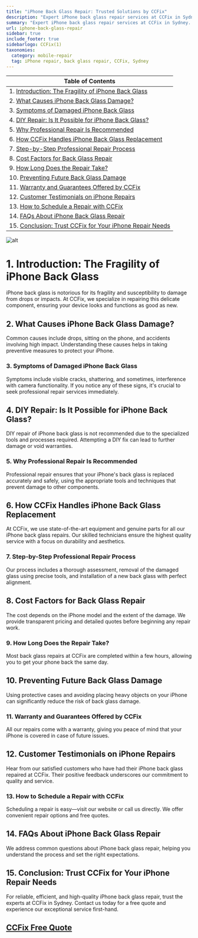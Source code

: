 ```yaml
---
title: "iPhone Back Glass Repair: Trusted Solutions by CCFix"
description: "Expert iPhone back glass repair services at CCFix in Sydney. Learn about our process, costs, and how to prevent future damage. Get a free quote today!"
summary: "Expert iPhone back glass repair services at CCFix in Sydney. Discover our process, costs, and tips to prevent future damage. Get a free quote today!"
url: iphone-back-glass-repair
sidebar: true
include_footer: true
sidebarlogo: CCFix(1)
taxonomies:
  category: mobile-repair
  tag: iPhone repair, back glass repair, CCFix, Sydney
---
```


| **Table of Contents**                                             |
|-------------------------------------------------------------------|
| 1. [Introduction: The Fragility of iPhone Back Glass](#1-introduction-the-fragility-of-iphone-back-glass) |
| 2. [What Causes iPhone Back Glass Damage?](#2-what-causes-iphone-back-glass-damage) |
| 3. [Symptoms of Damaged iPhone Back Glass](#3-symptoms-of-damaged-iphone-back-glass) |
| 4. [DIY Repair: Is It Possible for iPhone Back Glass?](#4-diy-repair-is-it-possible-for-iphone-back-glass) |
| 5. [Why Professional Repair Is Recommended](#5-why-professional-repair-is-recommended) |
| 6. [How CCFix Handles iPhone Back Glass Replacement](#6-how-ccfix-handles-iphone-back-glass-replacement) |
| 7. [Step-by-Step Professional Repair Process](#7-step-by-step-professional-repair-process) |
| 8. [Cost Factors for Back Glass Repair](#8-cost-factors-for-back-glass-repair) |
| 9. [How Long Does the Repair Take?](#9-how-long-does-the-repair-take) |
| 10. [Preventing Future Back Glass Damage](#10-preventing-future-back-glass-damage) |
| 11. [Warranty and Guarantees Offered by CCFix](#11-warranty-and-guarantees-offered-by-ccfix) |
| 12. [Customer Testimonials on iPhone Repairs](#12-customer-testimonials-on-iphone-repairs) |
| 13. [How to Schedule a Repair with CCFix](#13-how-to-schedule-a-repair-with-ccfix) |
| 14. [FAQs About iPhone Back Glass Repair](#14-faqs-about-iphone-back-glass-repair) |
| 15. [Conclusion: Trust CCFix for Your iPhone Repair Needs](#15-conclusion-trust-ccfix-for-your-iphone-repair-needs) |

![alt](/images/CCFix-iphone-back-glass-broken.webp)


# **1. Introduction: The Fragility of iPhone Back Glass**
iPhone back glass is notorious for its fragility and susceptibility to damage from drops or impacts. At CCFix, we specialize in repairing this delicate component, ensuring your device looks and functions as good as new.

## **2. What Causes iPhone Back Glass Damage?**
Common causes include drops, sitting on the phone, and accidents involving high impact. Understanding these causes helps in taking preventive measures to protect your iPhone.

### **3. Symptoms of Damaged iPhone Back Glass**
Symptoms include visible cracks, shattering, and sometimes, interference with camera functionality. If you notice any of these signs, it's crucial to seek professional repair services immediately.

## **4. DIY Repair: Is It Possible for iPhone Back Glass?**
DIY repair of iPhone back glass is not recommended due to the specialized tools and processes required. Attempting a DIY fix can lead to further damage or void warranties.

### **5. Why Professional Repair Is Recommended**
Professional repair ensures that your iPhone's back glass is replaced accurately and safely, using the appropriate tools and techniques that prevent damage to other components.

## **6. How CCFix Handles iPhone Back Glass Replacement**
At CCFix, we use state-of-the-art equipment and genuine parts for all our iPhone back glass repairs. Our skilled technicians ensure the highest quality service with a focus on durability and aesthetics.

### **7. Step-by-Step Professional Repair Process**
Our process includes a thorough assessment, removal of the damaged glass using precise tools, and installation of a new back glass with perfect alignment.

## **8. Cost Factors for Back Glass Repair**
The cost depends on the iPhone model and the extent of the damage. We provide transparent pricing and detailed quotes before beginning any repair work.

### **9. How Long Does the Repair Take?**
Most back glass repairs at CCFix are completed within a few hours, allowing you to get your phone back the same day.

## **10. Preventing Future Back Glass Damage**
Using protective cases and avoiding placing heavy objects on your iPhone can significantly reduce the risk of back glass damage.

### **11. Warranty and Guarantees Offered by CCFix**
All our repairs come with a warranty, giving you peace of mind that your iPhone is covered in case of future issues.

## **12. Customer Testimonials on iPhone Repairs**
Hear from our satisfied customers who have had their iPhone back glass repaired at CCFix. Their positive feedback underscores our commitment to quality and service.

### **13. How to Schedule a Repair with CCFix**
Scheduling a repair is easy—visit our website or call us directly. We offer convenient repair options and free quotes.

## **14. FAQs About iPhone Back Glass Repair**
We address common questions about iPhone back glass repair, helping you understand the process and set the right expectations.

## **15. Conclusion: Trust CCFix for Your iPhone Repair Needs**
For reliable, efficient, and high-quality iPhone back glass repair, trust the experts at CCFix in Sydney. Contact us today for a free quote and experience our exceptional service first-hand.

 ## [CCFix Free Quote](https://form.jotform.com/241402975332857)
